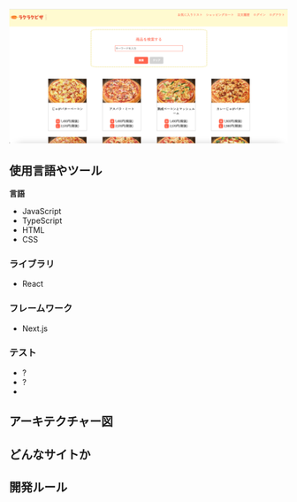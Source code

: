 ![一覧画面](/public/Top.png) 
## 使用言語やツール
__言語__
- JavaScript
- TypeScript
- HTML
- CSS
### ライブラリ
- React
### フレームワーク
- Next.js
### テスト
- ?
- ?
- 
## アーキテクチャー図
## どんなサイトか
## 開発ルール

